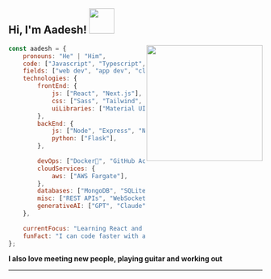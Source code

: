 <h2> Hi, I'm Aadesh! <img src="https://media.giphy.com/media/mGcNjsfWAjY5AEZNw6/giphy.gif" width="50"></h2>
<img align='right' src="[https://media.giphy.com/media/ieyl9zmCjO4b4t6qoY/giphy.gif](https://camo.githubusercontent.com/7cab7453b50c32be4c3605a42cb5e509644666999796555e759d06a9facf6b4a/68747470733a2f2f63646e2e6472696262626c652e636f6d2f75736572732f323133313939332f73637265656e73686f74732f343934383733362f74686f75676874776f726b732d6769665f6472696262626c652e676966)" width="230">



```javascript
const aadesh = {
    pronouns: "He" | "Him",
    code: ["Javascript", "Typescript", "HTML", "CSS", "Ruby", "Python", "Java", "C", "C++", "PHP", "Rust", "Golang", "SQL"],
    fields: ["web dev", "app dev", "cloud computing", "UI/UX", "tech trends"],
    technologies: {
        frontEnd: {
            js: ["React", "Next.js"],
            css: ["Sass", "Tailwind", "Bootstrap"],
            uiLibraries: ["Material UI", "Chakra UI"],
        },
        backEnd: {
            js: ["Node", "Express", "NestJS"],
            python: ["Flask"],
        },
        
        devOps: ["Docker🐳", "GitHub Actions"],
        cloudServices: {
            aws: ["AWS Fargate"],
        },
        databases: ["MongoDB", "SQLite", "Firebase Realtime DB", "redis", "MS Access],
        misc: ["REST APIs", "WebSockets"],
        generativeAI: ["GPT", "Claude"],
    },
    
    currentFocus: "Learning React and Tailwind",
    funFact: "I can code faster with a monster in hand!"
};
```

<b>I also love meeting new people, playing guitar and working out </b>

---
